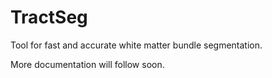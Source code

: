 # TractSeg
 
Tool for fast and accurate white matter bundle segmentation.

More documentation will follow soon.